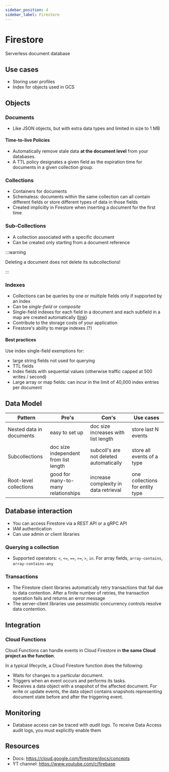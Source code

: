 ```yaml
---
sidebar_position: 4
sidebar_label: Firestore
---
```


# Firestore

Serverless document database

## Use cases

- Storing user profiles
- Index for objects used in GCS

## Objects

### Documents

- Like JSON objects, but with extra data types and limited in size to 1 MB

#### Time-to-live Policies

- Automatically remove stale data **at the document level** from your databases. 
- A TTL policy designates a given field as the expiration time for documents in a given collection group.

### Collections

- Containers for documents
- Schemaless: documents within the same collection can all contain different fields or store different types of data in those fields
- Created implicitly in Firestore when inserting a document for the first time

### Sub-Collections

- A collection associated with a specific document
- Can be created only starting from a document reference 

:::warning

Deleting a document does not delete its subcollections!

:::

### Indexes

- Collections can be queries by one or multiple fields only if supported by an index
- Can be *single-field* or *composite*
- Single-field indexes for each field in a document and each subfield in a map are created automatically ([link](https://cloud.google.com/firestore/docs/concepts/index-overview#automatic_indexing))
- Contribute to the storage costs of your application
- Firestore's ability to merge indexes (?)

#### Best practices

Use index single-field exemptions for:
- large string fields not used for querying
- TTL fields
- Index fields with sequential values (otherwise traffic capped at 500 writes / second)
- Large array or map fields: can incur in the limit of 40,000 index entries per document

## Data Model

| Pattern                  | Pro's                                 | Con's                                   | Use cases                       |
| ------------------------ | ------------------------------------- | --------------------------------------- | ------------------------------- |
| Nested data in documents | easy to set up                        | doc size increases with list length     | store last N events             |
| Subcollections           | doc size independent from list length | subcoll's are not deleted automatically | store all events of a type      |
| Root-level collections   | good for many-to-many relationships   | increase complexity in data retrieval   | one collections for entity type |

## Database interaction

- You can access Firestore via a REST API or a gRPC API
- IAM authentication
- Can use admin or client libraries

### Querying a collection

- Supported operators: `<`, `<=`, `==`, `>=`, `>`, `in`. For array fields, `array-contains`, `array-contains-any`

### Transactions

- The Firestore client libraries automatically retry transactions that fail due to data contention. After a finite number of retries, the transaction operation fails and returns an error message
- The server-client libraries use pessimistic concurrency controls resolve data contention.

## Integration

### Cloud Functions

Cloud Functions can handle events in Cloud Firestore in **the same Cloud project as the function**. 

In a typical lifecycle, a Cloud Firestore function does the following:
- Waits for changes to a particular document.
- Triggers when an event occurs and performs its tasks.
- Receives a data object with a snapshot of the affected document. For write or update events, the data object contains snapshots representing document state before and after the triggering event.

## Monitoring

- Database access can be traced with *audit logs*. To receive Data Access audit logs, you must explicitly enable them

## Resources

- Docs: https://cloud.google.com/firestore/docs/concepts
- YT channel: https://www.youtube.com/c/firebase